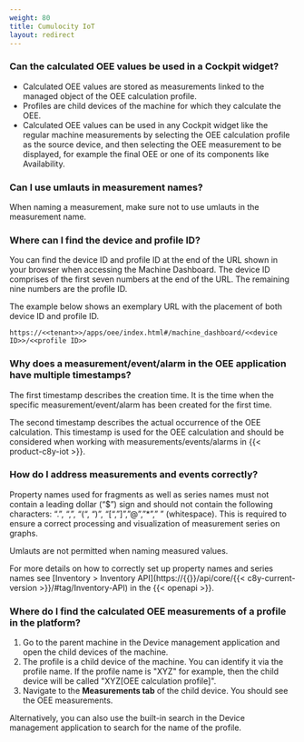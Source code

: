 ```yaml
---
weight: 80
title: Cumulocity IoT
layout: redirect
---
```


### Can the calculated OEE values be used in a Cockpit widget?

* Calculated OEE values are stored as measurements linked to the managed object of the OEE calculation profile.
* Profiles are child devices of the machine for which they calculate the OEE.
* Calculated OEE values can be used in any Cockpit widget like the regular machine measurements by selecting the OEE calculation profile as the source device,  and then selecting the OEE measurement to be displayed, for example the final OEE or one of its components like Availability.

### Can I use umlauts in measurement names?

When naming a measurement, make sure not to use umlauts in the measurement name.

### Where can I find the device and profile ID?

You can find the device ID and profile ID at the end of the URL shown in your browser when accessing the Machine Dashboard. The device ID comprises of the first seven numbers at the end of the URL. The remaining nine numbers are the profile ID.

The example below shows an exemplary URL with the placement of both device ID and profile ID.

`https://<<tenant>>/apps/oee/index.html#/machine_dashboard/<<device ID>>/<<profile ID>>
`
###  Why does a measurement/event/alarm in the OEE application have multiple timestamps?

The first timestamp describes the creation time. It is the time when the specific measurement/event/alarm has been created for the first time.

The second timestamp describes the actual occurrence of the OEE calculation. This timestamp is used for the OEE calculation and should be considered when working with measurements/events/alarms in {{< product-c8y-iot >}}.

### How do I address measurements and events correctly?

Property names used for fragments as well as series names must not contain a leading dollar (“$”) sign and should not contain the following characters: “.”, “,”, “(“, “)”, “[“,”]”,”@”,”*”,” ” (whitespace). This is required to ensure a correct processing and visualization of measurement series on graphs.

Umlauts are not permitted when naming measured values.

For more details on how to correctly set up property names and series names see [Inventory > Inventory API](https://{{<domain-c8y>}}/api/core/{{< c8y-current-version >}}/#tag/Inventory-API) in the {{< openapi >}}.

### Where do I find the calculated OEE measurements of a profile in the platform?

1. Go to the parent machine in the Device management application and open the child devices of the machine.
2. The profile is a child device of the machine. You can identify it via the profile name. If the profile name is "XYZ" for example, then the child device will be called "XYZ[OEE calculation profile]".
3. Navigate to the **Measurements tab** of the child device. You should see the OEE measurements.

Alternatively, you can also use the built-in search in the Device management application to search for the name of the profile.
